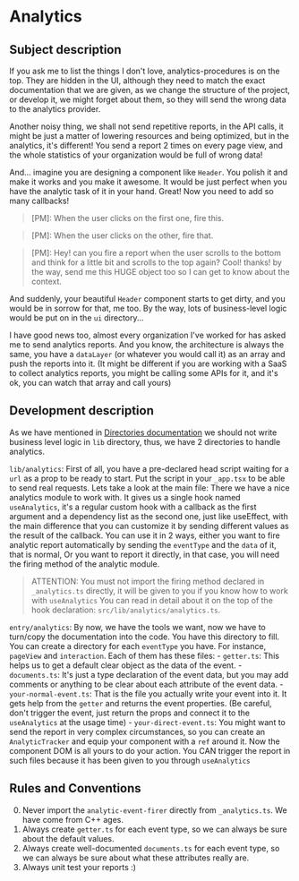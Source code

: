# Analytics

## Subject description

If you ask me to list the things I don't love, analytics-procedures is on the top. They are hidden in the UI, although they need to match the exact documentation that we are given, as we change the structure of the project, or develop it, we might forget about them, so they will send the wrong data to the analytics provider.

Another noisy thing, we shall not send repetitive reports, in the API calls, it might be just a matter of lowering resources and being optimized, but in the analytics, it's different! You send a report 2 times on every page view, and the whole statistics of your organization would be full of wrong data!

And... imagine you are designing a component like `Header`. You polish it and make it works and you make it awesome. It would be just perfect when you have the analytic task of it in your hand. Great! Now you need to add so many callbacks!

> [PM]: When the user clicks on the first one, fire this.

> [PM]: When the user clicks on the other, fire that.

> [PM]: Hey! can you fire a report when the user scrolls to the bottom and think for a little bit and scrolls to the top again? Cool! thanks! by the way, send me this HUGE object too so I can get to know about the context.

And suddenly, your beautiful `Header` component starts to get dirty, and you would be in sorrow for that, me too. By the way, lots of business-level logic would be put on in the `ui` directory...

I have good news too, almost every organization I've worked for has asked me to send analytics reports. And you know, the architecture is always the same, you have a `dataLayer` (or whatever you would call it) as an array and push the reports into it. (It might be different if you are working with a SaaS to collect analytics reports, you might be calling some APIs for it, and it's ok, you can watch that array and call yours)

## Development description

As we have mentioned in [Directories documentation](https://github.com/movahedan/next-boilerplate/blob/main/docs/directories.md "Rule 9") we should not write business level logic in `lib` directory, thus, we have 2 directories to handle analytics.

`lib/analytics`:
    First of all, you have a pre-declared head script waiting for a `url` as a prop to be ready to start. Put the script in your `_app.tsx` to be able to send real requests.
    Lets take a look at the main file: There we have a nice analytics module to work with. It gives us a single hook named `useAnalytics`, it's a regular custom hook with a callback as the first argument and a dependency list as the second one, just like useEffect, with the main difference that you can customize it by sending different values as the result of the callback.
    You can use it in 2 ways, either you want to fire analytic report automatically by sending the `eventType` and the `data` of it, that is normal, Or you want to report it directly, in that case, you will need the firing method of the analytic module.
    
> ATTENTION: You must not import the firing method declared in `_analytics.ts` directly, it will be given to you if you know how to work with `useAnalytics`
> You can read in detail about it on the top of the hook declaration: `src/lib/analytics/analytics.ts`.
    
`entry/analytics`:
    By now, we have the tools we want, now we have to turn/copy the documentation into the code. You have this directory to fill. You can create a directory for each `eventType` you have. For instance, `pageView` and `interaction`. Each of them has these files:
        - `getter.ts`: This helps us to get a default clear object as the data of the event.
        - `documents.ts`: It's just a type declaration of the event data, but you may add comments or anything to be clear about each attribute of the event data.
        - `your-normal-event.ts`: That is the file you actually write your event into it. It gets help from the `getter` and returns the event properties. (Be careful, don't trigger the event, just return the props and connect it to the `useAnalytics` at the usage time)
        - `your-direct-event.ts`: You might want to send the report in very complex circumstances, so you can create an `AnalyticTracker` and equip your component with a `ref` around it. Now the component DOM is all yours to do your action. You CAN trigger the report in such files because it has been given to you through `useAnalytics`

## Rules and Conventions

0. Never import the `analytic-event-firer` directly from `_analytics.ts`. We have come from C++ ages.
1. Always create `getter.ts` for each event type, so we can always be sure about the default values.
2. Always create well-documented `documents.ts` for each event type, so we can always be sure about what these attributes really are.
3. Always unit test your reports :)
